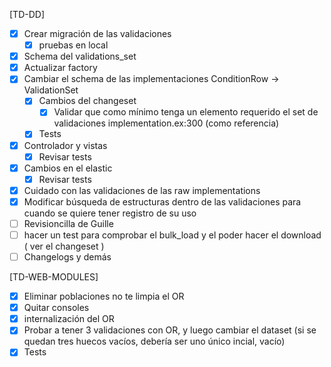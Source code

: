 [TD-DD]
- [x] Crear migración de las validaciones
    -[x] pruebas en local
- [x] Schema del validations_set
- [x] Actualizar factory
- [x] Cambiar el schema de las implementaciones ConditionRow -> ValidationSet
    - [x] Cambios del changeset
        - [x] Validar que como mínimo tenga un elemento requerido el set de validaciones implementation.ex:300 (como referencia)
    - [x] Tests
- [x] Controlador y vistas
    - [x] Revisar tests
- [x] Cambios en el elastic
    - [x] Revisar tests

- [x] Cuidado con las validaciones de las raw implementations
- [x] Modificar búsqueda de estructuras dentro de las validaciones para cuando se quiere tener registro de su uso
- [ ] Revisioncilla de Guille
- [ ] hacer un test para comprobar el bulk_load y el poder hacer el download  ( ver el changeset )
- [ ] Changelogs y demás

[TD-WEB-MODULES]
- [x] Eliminar poblaciones no te limpia el OR
- [x] Quitar consoles
- [x] internalización del OR
- [x] Probar a tener 3 validaciones con OR, y luego cambiar el dataset (si se quedan tres huecos vacíos, debería ser uno único incial, vacío)
- [x] Tests 
